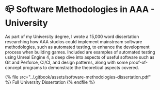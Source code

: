 # 📪 Software Methodologies in AAA - University

As part of my University degree, I wrote a 15,000 word dissertation researching how AAA studios could implement mainstream software methodologies, such as automated testing, to enhance the development process when building games. Included are examples of automated testing using Unreal Engine 4, a deep dive into aspects of useful software such as Git and Perforce, CI/CI, and design patterns, along with some proof-of-concept programs to demonstrate the theoretical aspects covered.

{% file src="../.gitbook/assets/software-methodologies-dissertation.pdf" %}
Full University Dissertation
{% endfile %}
